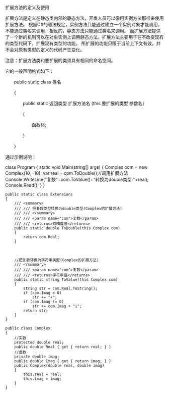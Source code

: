  扩展方法的定义及使用

扩展方法是定义在静态类内部的静态方法，开发人员可以像用实例方法那样来使用扩展方法。
根据C#的语法规定，实例方法只能通过建立一个实例对象才能调用，不能通过类名来调用，相反的，静态方法只能通过类名来调用。
而扩展方法提供了一个新的机制可以在对象实例上调用静态方法。扩展方法主要用于在不改变现有的类型代码下，扩展现有类型的功能。
所扩展的功能只限于当前上下文有效，并不会对原有类型的定义的代码产生变化。

注意：扩展方法类和要扩展的类须具有相同的命名空间。

它的一般声明格式如下：

　　public static class 类名

　　{

　　　　public static 返回类型 扩展方法名 (this 要扩展的类型 参数名)

　　　　{

　　　　　　函数体;

　　　　}

　　}

通过示例说明：

class Program
    {
        static void Main(string[] args)
        {
            Complex com = new Complex(10, -10);
            var real = com.ToDouble();//调用扩展方法
            Console.WriteLine("复数"+com.ToValue()+"转换为double类型:"+real);
            Console.Read();
        }
    }

    public static class Extensions
    {
        /// <summary> 
        /// /// 把复数类型转换为double类型(Complex的扩展方法) 
        /// /// </summary> 
        /// /// <param name="com">复数</param> 
        /// /// <returns>双精度值</returns> 
        public static double ToDouble(this Complex com)
        {
            return com.Real;
        }



        //把复数转换为字符串类型(Complex的扩展方法)
        /// </summary>
        /// /// <param name="com">复数</param>
        /// /// <returns>字符串值</returns>
        public static string ToValue(this Complex com)
        {
            string str = com.Real.ToString();
            if (com.Imag > 0)
                str += "+";
            if (com.Imag != 0)
                str += com.Imag + "i";
            return str;
        }
    }

    public class Complex 
    { 
        //实数 
        protected double real; 
        public double Real { get { return real; } } 
        //虚数 
        private double imag;
        public double Imag { get { return imag; } }
        public Complex(double real, double imag)
        {
            this.real = real;
            this.imag = imag;
        }
    }